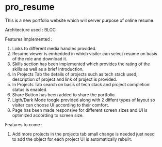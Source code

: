 # pro_resume

This is a new portfolio website which will server purpose of online resume.

Architecture used : BLOC

Features Implemented : 
1. Links to different media handles provided.
2. Resume viewer is embedded in which visiter can select resume on basis of the role and download it.
3. Skills section has been implemented which provides the rating of the skills as well as a brief introduction.
4. In Projects Tab the details of projects such as tech stack used, description of project and link of project is provided.
5. In Projects Tab search on basis of tech stack and project completion status is enabled.
6. Share Button has been added to share the portfolio.
7. Ligth/Dark Mode toogle provided along with 2 diffent types of layout so visiter can choose UI according to their comfort.
8. Page has been made responsive for different screen sizes and UI is optimized according to screen size.

Features to come : 

1. Add more projects in the projects tab small change is needed just need to add the object for each project UI is automatically rebuilt.
